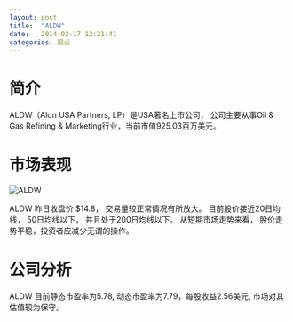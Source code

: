 ```yaml
---
layout: post
title:  "ALDW"
date:   2014-02-17 12:21:41
categories: 观点
---
```


# 简介
ALDW（Alon USA Partners, LP）是USA著名上市公司，
公司主要从事Oil & Gas Refining & Marketing行业，当前市值925.03百万美元。

# 市场表现

![ALDW](http://finviz.com/chart.ashx?t=ALDW&ty=c&ta=1&p=d&s=l)

ALDW 昨日收盘价 $14.8，
交易量较正常情况有所放大。
目前股价接近20日均线，
50日均线以下，
并且处于200日均线以下。
从短期市场走势来看，
股价走势平稳，投资者应减少无谓的操作。

# 公司分析
ALDW 目前静态市盈率为5.78, 动态市盈率为7.79，每股收益2.56美元,
市场对其估值较为保守。
